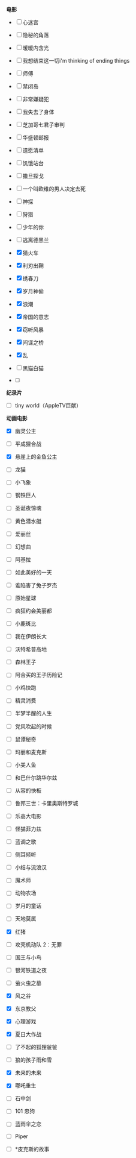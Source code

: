 **电影**

- [ ] 心迷宫
- [ ] 隐秘的角落
- [ ] 暖暖内含光
- [ ] 我想结束这一切i'm thinking of ending things
- [ ] 师傅
- [ ] 禁闭岛
- [ ] 非常嫌疑犯
- [ ] 我失去了身体
- [ ] 芝加哥七君子审判
- [ ] 华盛顿邮报
- [ ] 遗愿清单
- [ ] 饥饿站台
- [ ] 撒旦探戈
- [ ] 一个叫欧维的男人决定去死
- [ ] 神探
- [ ] 狩猎
- [ ] 少年的你
- [ ] 逃离德黑兰

- [x] 猜火车
- [x] 利刃出鞘
- [x] 绣春刀
- [x] 岁月神偷
- [x] 浪潮
- [x] 帝国的意志
- [x] 窃听风暴
- [x] 间谍之桥
- [x] 乱

- [ ] 黑猫白猫
- [ ] 



**纪录片**

- [ ] tiny world（AppleTV巨献）



**动画电影**

- [x] 幽灵公主
- [ ] 平成狸合战
- [x] 悬崖上的金鱼公主
- [ ] 龙猫
- [ ] 小飞象
- [ ] 钢铁巨人
- [ ] 圣诞夜惊魂
- [ ] 黄色潜水艇
- [ ] 爱丽丝
- [ ] 幻想曲
- [ ] 阿基拉
- [ ] 如此美好的一天
- [ ] 谁陷害了兔子罗杰
- [ ] 原始星球
- [ ] 疯狂约会美丽都
- [ ] 小鹿斑比
- [ ] 我在伊朗长大
- [ ] 沃特希普高地
- [ ] 森林王子
- [ ] 阿合买的王子历险记
- [ ] 小鸡快跑
- [ ] 精灵消费
- [ ] 半梦半醒的人生
- [ ] 党风吹起的时候
- [ ] 鼠谭秘奇
- [ ] 玛丽和麦克斯
- [ ] 小美人鱼
- [ ] 和巴什尔跳华尔兹
- [ ] 从容的快板
- [ ] 鲁邦三世：卡里奥斯特罗城
- [ ] 乐高大电影
- [ ] 怪猫菲力兹
- [ ] 蓝调之歌
- [ ] 侧耳倾听
- [ ] 小结与流浪汉
- [ ] 魔术师
- [ ] 动物农场
- [ ] 岁月的童话
- [ ] 天地莫属
- [x] 红猪
- [ ] 攻壳机动队 2：无罪
- [ ] 国王与小鸟
- [ ] 银河铁道之夜
- [ ] 萤火虫之墓
- [x] 风之谷
- [x] 东京教父
- [x] 心理游戏
- [x] 夏日大作战

- [ ] 了不起的狐狸爸爸
- [ ] 狼的孩子雨和雪
- [x] 未来的未来
- [x] 哪吒重生



- [ ] 石中剑
- [ ] 101 忠狗
- [ ] 蓝雨伞之恋
- [ ] Piper
- [ ] *皮克斯的故事